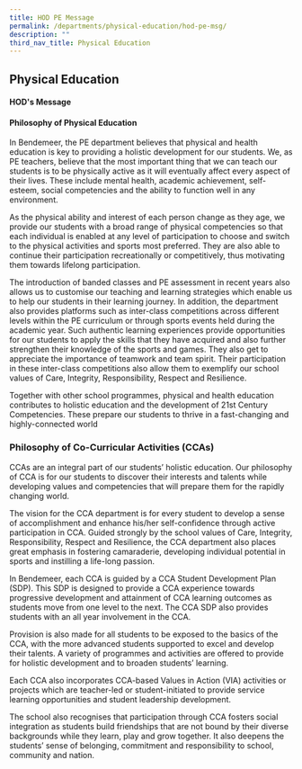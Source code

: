 ```yaml
---
title: HOD PE Message
permalink: /departments/physical-education/hod-pe-msg/
description: ""
third_nav_title: Physical Education
---
```

## **Physical Education**

#### HOD's Message




#### Philosophy of Physical Education

In Bendemeer, the PE department believes that physical and health education is key to providing a holistic development for our students. We, as PE teachers, believe that the most important thing that we can teach our students is to be physically active as it will eventually affect every aspect of their lives. These include mental health, academic achievement, self-esteem, social competencies and the ability to function well in any environment.

As the physical ability and interest of each person change as they age, we provide our students with a broad range of physical competencies so that each individual is enabled at any level of participation to choose and switch to the physical activities and sports most preferred.  They are also able to continue their participation recreationally or competitively, thus motivating them towards lifelong participation.

The introduction of banded classes and PE assessment in recent years also allows us to customise our teaching and learning strategies which enable us to help our students in their learning journey. In addition, the department also provides platforms such as inter-class competitions across different levels within the PE curriculum or through sports events held during the academic year. Such authentic learning experiences provide opportunities for our students to apply the skills that they have acquired and also further strengthen their knowledge of the sports and games. They also get to appreciate the importance of teamwork and team spirit. Their participation in these inter-class competitions also allow them to exemplify our school values of Care, Integrity, Responsibility, Respect and Resilience.

Together with other school programmes, physical and health education contributes to holistic education and the development of 21st Century Competencies. These prepare our students to thrive in a fast-changing and highly-connected world

 
### Philosophy of Co-Curricular Activities (CCAs)

CCAs are an integral part of our students’ holistic education. Our philosophy of CCA is for our students to discover their interests and talents while developing values and competencies that will prepare them for the rapidly changing world.

The vision for the CCA department is for every student to develop a sense of accomplishment and enhance his/her self-confidence through active participation in CCA. Guided strongly by the school values of Care, Integrity, Responsibility, Respect and Resilience, the CCA department also places great emphasis in fostering camaraderie, developing individual potential in sports and instilling a life-long passion.

In Bendemeer, each CCA is guided by a CCA Student Development Plan (SDP). This SDP is designed to provide a CCA experience towards progressive development and attainment of CCA learning outcomes as students move from one level to the next. The CCA SDP also provides students with an all year involvement in the CCA.

Provision is also made for all students to be exposed to the basics of the CCA, with the more advanced students supported to excel and develop their talents. A variety of programmes and activities are offered to provide for holistic development and to broaden students’ learning.

Each CCA also incorporates CCA-based Values in Action (VIA) activities or projects which are teacher-led or student-initiated to provide service learning opportunities and student leadership development.

The school also recognises that participation through CCA fosters social integration as students build friendships that are not bound by their diverse backgrounds while they learn, play and grow together. It also deepens the students’ sense of belonging, commitment and responsibility to school, community and nation.